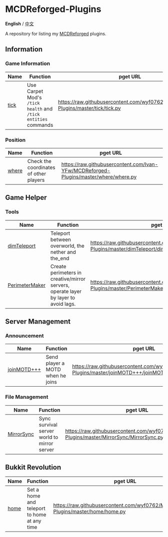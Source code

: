 # MCDReforged-Plugins

**English** / [中文](https://github.com/wyf0762/MCDReforged-Plugins/blob/master/README_cn.md)

A repository for listing my [MCDReforged](https://github.com/Fallen-Breath/MCDReforged) plugins.

## Information

### Game Information

|Name|Function|pget URL|
|----|----|----|
|[tick](https://github.com/wyf0762/MCDReforged-Plugins/tree/master/tick)|Use Carpet Mod's `/tick health` and `/tick entities` commands|https://raw.githubusercontent.com/wyf0762/MCDReforged-Plugins/master/tick/tick.py|

### Position

|Name|Function|pget URL|
|----|----|----|
|[where](https://github.com/Ivan-YFw/MCDReforged-Plugins/tree/master/where)|Check the coordinates of other players|https://raw.githubusercontent.com/Ivan-YFw/MCDReforged-Plugins/master/where/where.py|

## Game Helper

### Tools

|Name|Function|pget URL|
|----|----|----|
|[dimTeleport](https://github.com/wyf0762/MCDReforged-Plugins/tree/master/dimTeleport)|Teleport between overworld, the nether and the_end|https://raw.githubusercontent.com/wyf0762/MCDReforged-Plugins/master/dimTeleport/dimTeleport.py|
|[PerimeterMaker](https://github.com/wyf0762/MCDReforged-Plugins/tree/master/PerimeterMaker)|Create perimeters in creative/mirror servers, operate layer by layer to avoid lags.|https://raw.githubusercontent.com/wyf0762/MCDReforged-Plugins/master/PerimeterMaker/PerimeterMaker.py|

## Server Management

### Announcement

|Name|Function|pget URL|
|----|----|----|
|[joinMOTD+++](https://github.com/wyf0762/MCDReforged-Plugins/tree/master/joinMOTD+++)|Send player a MOTD when he joins|https://raw.githubusercontent.com/wyf0762/MCDReforged-Plugins/master/joinMOTD+++/joinMOTD+++.py|

### File Management

|Name|Function|pget URL|
|----|----|----|
|[MirrorSync](https://github.com/wyf0762/MCDReforged-Plugins/tree/master/MirrorSync)|Sync survival server world to mirror server|https://raw.githubusercontent.com/wyf0762/MCDReforged-Plugins/master/MirrorSync/MirrorSync.py|

## Bukkit Revolution

|Name|Function|pget URL|
|----|----|----|
|[home](https://github.com/wyf0762/MCDReforged-Plugins/tree/master/home)|Set a home and teleport to home at any time|https://raw.githubusercontent.com/wyf0762/MCDReforged-Plugins/master/home/home.py|